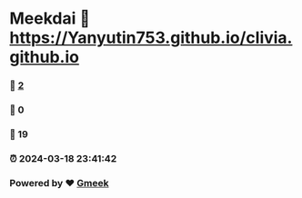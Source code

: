 # Meekdai :link: https://Yanyutin753.github.io/clivia.github.io 
### :page_facing_up: [2](https://Yanyutin753.github.io/clivia.github.io/tag.html) 
### :speech_balloon: 0 
### :hibiscus: 19 
### :alarm_clock: 2024-03-18 23:41:42 
### Powered by :heart: [Gmeek](https://github.com/Meekdai/Gmeek)
